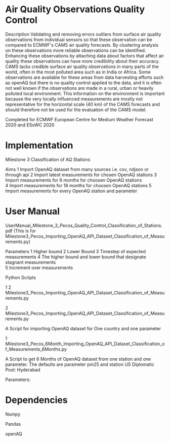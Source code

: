   
# Air Quality Observations Quality Control  

Description
Validating and removing errors outliers from surface air quality observations from individual sensors so that these observation can be compared to ECMWF's CAMS air quality forecasts. By clustering analysis on these observations more reliable observations can be identified. Enhancing these observations by attaching data about factors that affect air quality these observations can have more credibility about their accuracy. CAMS lacks credible surface air quality observations in many parts of the world, often in the most polluted area such as in India or Africa. Some observations are available for these areas from data harvesting efforts such as openAQ but there is no quality control applied to the data, and it is often not well known if the observations are made in a rural, urban or heavily polluted local environment. This information on the environment is important because the very locally influenced measurements are mostly not representative for the horizontal scale (40 km) of the CAMS forecasts and should therefore not be used for the evaluation of the CAMS model.

Completed for ECMWF European Centre for Medium Weather Forecast 2020 
and ESoWC 2020

# Implementation 

Milestone 3 Classification of AQ Stations 

Aims 
1 Import OpenAQ dataset from many sources i.e. csv, ndjson or through api 
2 Import latest measurements for chosen OpenAQ stations
3 Import measurements for 6 months for choosen OpenAQ stations  
4 Import measurements for 18 months for choosen OpenAQ stations
5 Import measurements for every OpenAQ station and parameter

# User Manual

UserManual_Milestone_3_Pecos_Quality_Control_Classification_of_Stations.pdf
(This is for Milestone3_Pecos_Importing_OpenAQ_API_Dataset_Classification_of_Measurements.py)


Parameters 
1 Higher bound
2 Lower Bound 
3 Timestep of expected measurements
4 The higher bound and lower bound that designate stagnant measurements  
5 Increment over measurements 

Python Scripts 

1 
2 Milestone3_Pecos_Importing_OpenAQ_API_Dataset_Classification_of_Measurements.py

2 Milestone3_Pecos_Importing_OpenAQ_API_Dataset_Classification_of_Measurements.py

A Script for importing OpenAQ dataset for One country and one parameter 

1 Milestone3_Pecos_6Month_Importing_OpenAQ_API_Dataset_Classification_of_Measurements_6Months.py

A Script to get 6 Months of OpenAQ dataset from one station and one parameter. The defaults are parameter pm25 and station US Diplomatic Post: Hyderabad 

Parameters: 



# Dependencies

Numpy 

Pandas 

openAQ
